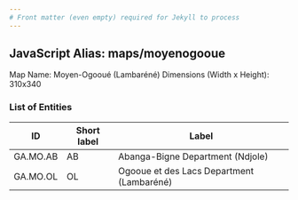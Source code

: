 ```yaml
---
# Front matter (even empty) required for Jekyll to process
---
```


## JavaScript Alias: maps/moyenogooue

Map Name: Moyen-Ogooué (Lambaréné)
Dimensions (Width x Height): 310x340

### List of Entities

| ID       | Short label | Label                                     |
| -------- | ----------- | ----------------------------------------- |
| GA.MO.AB | AB          | Abanga-Bigne Department (Ndjole)          |
| GA.MO.OL | OL          | Ogooue et des Lacs Department (Lambaréné) |
